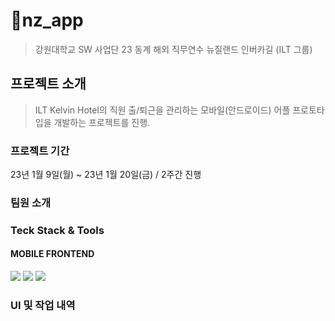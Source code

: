 # 📱nz_app
> 강원대학교 SW 사업단 23 동계 해외 직무연수
> 뉴질랜드 인버카길 (ILT 그룹)


## 프로젝트 소개
> ILT Kelvin Hotel의 직원 출/퇴근을 관리하는 모바일(안드로이드) 어플 프로토타입을 개발하는 프로젝트를 진행.


### 프로젝트 기간
23년 1월 9일(월) ~ 23년 1월 20일(금) / 2주간 진행


### 팀원 소개



### Teck Stack & Tools

#### MOBILE FRONTEND
<div>
<img src="https://img.shields.io/badge/Android-3DDC84?style=for-the-badge&logo=Android&logoColor=white">
<img  src="https://img.shields.io/badge/java 11-%23ED8B00.svg?style=for-the-badge&logo=java&logoColor=white">
<img  src="https://img.shields.io/badge/Android Studio-3DDC84.svg?style=for-the-badge&logo=Android Studio&logoColor=white">


### UI 및 작업 내역
